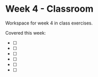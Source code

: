 # Week 4 - Classroom

Workspace for week 4 in class exercises.

Covered this week:

- [ ] 
- [ ] 
- [ ] 
- [ ] 
- [ ] 
- [ ] 
